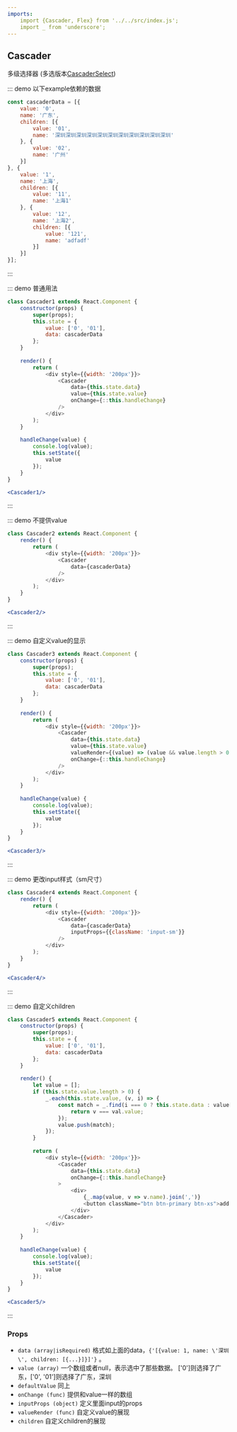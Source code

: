 ```yaml
---
imports:
    import {Cascader, Flex} from '../../src/index.js';
    import _ from 'underscore';
---
```

## Cascader

多级选择器 (多选版本[CascaderSelect](#/doc/CascaderSelect))

::: demo 以下example依赖的数据
```js
const cascaderData = [{
    value: '0',
    name: '广东',
    children: [{
        value: '01',
        name: '深圳深圳深圳深圳深圳深圳深圳深圳深圳深圳深圳'
    }, {
        value: '02',
        name: '广州'
    }]
}, {
    value: '1',
    name: '上海',
    children: [{
        value: '11',
        name: '上海1'
    }, {
        value: '12',
        name: '上海2',
        children: [{
            value: '121',
            name: 'adfadf'
        }]
    }]
}];
```
:::

::: demo 普通用法
```js
class Cascader1 extends React.Component {
    constructor(props) {
        super(props);
        this.state = {
            value: ['0', '01'],
            data: cascaderData
        };
    }
    
    render() {
        return (
            <div style={{width: '200px'}}>
                <Cascader
                    data={this.state.data}
                    value={this.state.value}
                    onChange={::this.handleChange}
                />
            </div>
        );
    }
    
    handleChange(value) {
        console.log(value);
        this.setState({
            value
        });
    }
}
```

```jsx
<Cascader1/>
```
:::

::: demo 不提供value
```js
class Cascader2 extends React.Component {
    render() {
        return (
            <div style={{width: '200px'}}>
                <Cascader
                    data={cascaderData}
                />
            </div>
        );
    }
}
```
```jsx
<Cascader2/>
```
:::

::: demo 自定义value的显示
```js
class Cascader3 extends React.Component {
    constructor(props) {
        super(props);
        this.state = {
            value: ['0', '01'],
            data: cascaderData
        };
    }
    
    render() {
        return (
            <div style={{width: '200px'}}>
                <Cascader
                    data={this.state.data}
                    value={this.state.value}
                    valueRender={(value) => (value && value.length > 0 ? value[value.length - 1].name : '')}
                    onChange={::this.handleChange}
                />
            </div>
        );
    }
    
    handleChange(value) {
        console.log(value);
        this.setState({
            value
        });
    }
}
```
```jsx
<Cascader3/>
```
:::

::: demo 更改input样式（sm尺寸）
```js
class Cascader4 extends React.Component {
    render() {
        return (
            <div style={{width: '200px'}}>
                <Cascader
                    data={cascaderData}
                    inputProps={{className: 'input-sm'}}
                />
            </div>
        );
    }
}
```
```jsx
<Cascader4/>
```
:::

::: demo 自定义children
```js
class Cascader5 extends React.Component {
    constructor(props) {
        super(props);
        this.state = {
            value: ['0', '01'],
            data: cascaderData
        };
    }
    
    render() {
        let value = [];
        if (this.state.value.length > 0) {
            _.each(this.state.value, (v, i) => {
                const match = _.find(i === 0 ? this.state.data : value[i - 1].children, val => {
                    return v === val.value;
                });
                value.push(match);
            });
        }
        
        return (
            <div style={{width: '200px'}}>
                <Cascader
                    data={this.state.data}
                    onChange={::this.handleChange}
                >
                    <div>
                        {_.map(value, v => v.name).join(',')}
                        <button className="btn btn-primary btn-xs">add +</button>
                    </div>
                </Cascader>
            </div>
        );
    }
    
    handleChange(value) {
        console.log(value);
        this.setState({
            value
        });
    }
}
```
```jsx
<Cascader5/>
```
:::

### Props
- `data (array|isRequired)` 格式如上面的data，`{'[{value: 1, name: \'深圳\', children: [{...}]}]'}` 。
- `value (array)` 一个数组或者null，表示选中了那些数据。 ['0']则选择了广东，['0', '01']则选择了广东，深圳
- `defaultValue` 同上
- `onChange (func)` 提供和value一样的数组
- `inputProps (object)` 定义里面input的props
- `valueRender (func)` 自定义value的展现
- `children` 自定义children的展现